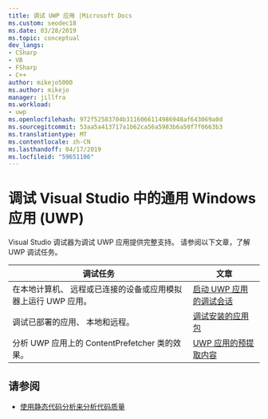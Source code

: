 ```yaml
---
title: 调试 UWP 应用 |Microsoft Docs
ms.custom: seodec18
ms.date: 03/28/2019
ms.topic: conceptual
dev_langs:
- CSharp
- VB
- FSharp
- C++
author: mikejo5000
ms.author: mikejo
manager: jillfra
ms.workload:
- uwp
ms.openlocfilehash: 972f52583704b3116066114986948af643069a0d
ms.sourcegitcommit: 53aa5a413717a1b62ca56a5983b6a50f7f0663b3
ms.translationtype: MT
ms.contentlocale: zh-CN
ms.lasthandoff: 04/17/2019
ms.locfileid: "59651106"
---
```

# <a name="debug-universal-windows-apps-uwp-in-visual-studio"></a>调试 Visual Studio 中的通用 Windows 应用 (UWP)

Visual Studio 调试器为调试 UWP 应用提供完整支持。 请参阅以下文章，了解 UWP 调试任务。

|调试任务|文章|
|-|-|
|在本地计算机、 远程或已连接的设备或应用模拟器上运行 UWP 应用。|[启动 UWP 应用的调试会话](../debugger/start-a-debugging-session-for-a-store-app-in-visual-studio-vb-csharp-cpp-and-xaml.md)|
|调试已部署的应用、 本地和远程。|[调试安装的应用包](../debugger/debug-installed-app-package.md)|
|分析 UWP 应用上的 ContentPrefetcher 类的效果。|[UWP 应用的预提取内容](../debugger/prefetch-content-for-windows-store-apps.md)|

## <a name="see-also"></a>请参阅
- [使用静态代码分析来分析代码质量](/visualstudio/code-quality/code-analysis-for-managed-code-overview)
